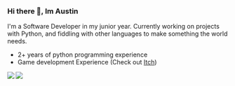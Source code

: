 ### Hi there 👋, Im Austin

I'm a Software Developer in my junior year.
Currently working on projects with Python, and fiddling with other languages to make something the world needs.

- 2+ years of python programming experience
- Game development Experience (Check out [Itch](https://plasmaquartz.itch.io))

<img align="left" src="https://github-readme-stats.vercel.app/api?username=Skynse&count_private=true&show_icons=true&hide_border=true"/>
<img align="left" src="https://github-readme-stats.vercel.app/api/top-langs/?username=Skynse&layout=compact&card_width=250&hide_border=true"/>
